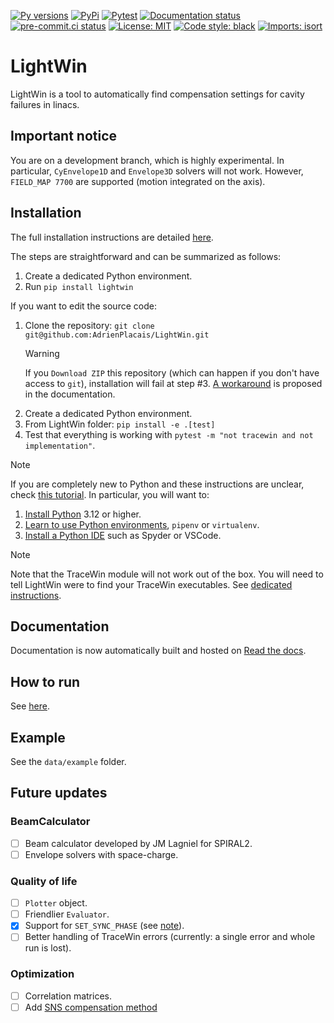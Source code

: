 [![Py versions](https://img.shields.io/badge/python-3.12-blue)](https://img.shields.io/badge/python-3.12-blue)
[![PyPi](https://img.shields.io/pypi/v/lightwin)](https://pypi.org/project/LightWin/)
[![Pytest](https://img.shields.io/badge/py-test-blue?logo=pytest)](https://github.com/AdrienPlacais/LightWin/actions/workflows/test.yml)
[![Documentation status](https://readthedocs.org/projects/lightwin/badge/?version=latest)](https://lightwin.readthedocs.io/en/latest/?badge=latest)
[![pre-commit.ci status](https://results.pre-commit.ci/badge/github/AdrienPlacais/LightWin/main.svg)](https://results.pre-commit.ci/latest/github/AdrienPlacais/LightWin/main)
[![License: MIT](https://img.shields.io/badge/License-MIT-yellow.svg)](https://opensource.org/licenses/MIT)
[![Code style: black](https://img.shields.io/badge/code%20style-black-000000.svg)](https://github.com/psf/black)
[![Imports: isort](https://img.shields.io/badge/%20imports-isort-%231674b1?style=flat&labelColor=ef8336)](https://pycqa.github.io/isort/)

# LightWin

LightWin is a tool to automatically find compensation settings for cavity failures in linacs.

## Important notice

You are on a development branch, which is highly experimental.
In particular, `CyEnvelope1D` and `Envelope3D` solvers will not work.
However, `FIELD_MAP 7700` are supported (motion integrated on the axis).

## Installation

The full installation instructions are detailed [here](https://lightwin.readthedocs.io/en/latest/manual/installation.html).

The steps are straightforward and can be summarized as follows:

1. Create a dedicated Python environment.
2. Run `pip install lightwin`

If you want to edit the source code:

1. Clone the repository: `git clone git@github.com:AdrienPlacais/LightWin.git`
   > [!WARNING]
   > If you `Download ZIP` this repository (which can happen if you don't have access to `git`), installation will fail at step #3.
   > [A workaround](https://lightwin.readthedocs.io/en/latest/manual/troubles/setuptools_error.html) is proposed in the documentation.
2. Create a dedicated Python environment.
3. From LightWin folder: `pip install -e .[test]`
4. Test that everything is working with `pytest -m "not tracewin and not implementation"`.

> [!NOTE]
> If you are completely new to Python and these instructions are unclear, check [this tutorial](https://python-guide.readthedocs.io/en/latest/).
> In particular, you will want to:
>
> 1. [Install Python](https://python-guide.readthedocs.io/en/latest/starting/installation/) 3.12 or higher.
> 2. [Learn to use Python environments](https://python-guide.readthedocs.io/en/latest/dev/virtualenvs/), `pipenv` or `virtualenv`.
> 3. [Install a Python IDE](https://python-guide.readthedocs.io/en/latest/dev/env/#ides) such as Spyder or VSCode.

> [!NOTE]
> Note that the TraceWin module will not work out of the box.
> You will need to tell LightWin were to find your TraceWin executables.
> See [dedicated instructions](https://lightwin.readthedocs.io/en/latest/manual/installation.tracewin.html).

## Documentation

Documentation is now automatically built and hosted on [Read the docs](https://lightwin.readthedocs.io/en/latest/).

## How to run

See [here](https://lightwin.readthedocs.io/en/latest/manual/usage.html).

## Example

See the `data/example` folder.

## Future updates

###

### BeamCalculator

- [ ] Beam calculator developed by JM Lagniel for SPIRAL2.
- [ ] Envelope solvers with space-charge.

### Quality of life

- [ ] `Plotter` object.
- [ ] Friendlier `Evaluator`.
- [x] Support for `SET_SYNC_PHASE` (see [note](https://lightwin.readthedocs.io/en/latest/manual/usage.html#compatibility-with-tracewin-dat-files)).
- [ ] Better handling of TraceWin errors (currently: a single error and whole run is lost).

### Optimization

- [ ] Correlation matrices.
- [ ] Add [SNS compensation method](doi.org://10.18429/JACoW-LINAC2022-FR1AA06)
